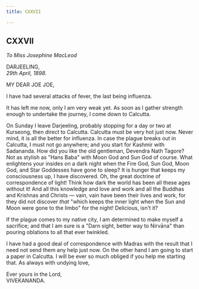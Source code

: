 ```yaml
---
title: CXXVII

---
```





  

  


## CXXVII

*To Miss Josephine MacLeod*

DARJEELING,  
*29th April, 1898*.

MY DEAR JOE JOE,

I have had several attacks of fever, the last being influenza.

It has left me now, only I am very weak yet. As soon as I gather
strength enough to undertake the journey, I come down to Calcutta.

On Sunday I leave Darjeeling, probably stopping for a day or two at
Kurseong, then direct to Calcutta. Calcutta must be very hot just now.
Never mind, it is all the better for influenza. In case the plague
breaks out in Calcutta, I must not go anywhere; and you start for
Kashmir with Sadananda. How did you like the old gentleman, Devendra
Nath Tagore? Not as stylish as "Hans Baba" with Moon God and Sun God of
course. What enlightens your insides on a dark night when the Fire God,
Sun God, Moon God, and Star Goddesses have gone to sleep? It is hunger
that keeps my consciousness up, I have discovered. Oh, the great
doctrine of correspondence of light! Think how dark the world has been
all these ages without it! And all this knowledge and love and work and
all the Buddhas and Krishnas and Christs — vain, vain have been their
lives and work, for they did not discover *that* "which keeps the inner
light when the Sun and Moon were gone to the limbo" for the night!
Delicious, isn't it?

If the plague comes to my native city, I am determined to make myself a
sacrifice; and that I am sure is a "Darn sight, better way to Nirvāna"
than pouring oblations to all that ever twinkled.

I have had a good deal of correspondence with Madras with the result
that I need not send them any help just now. On the other hand I am
going to start a paper in Calcutta. I will be ever so much obliged if
you help me starting that. As always with undying love,

Ever yours in the Lord,  
VIVEKANANDA.


